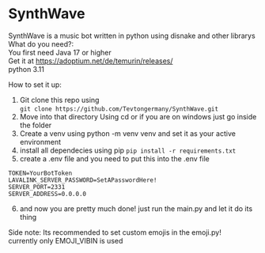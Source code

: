# SynthWave
SynthWave is a music bot written in python using disnake and other librarys     
What do you need?:  
You first need Java 17 or higher        
Get it at https://adoptium.net/de/temurin/releases/     
python 3.11     

How to set it up:       
1. Git clone this repo using    
 ```git clone https://github.com/Tevtongermany/SynthWave.git```
2. Move into that directory Using cd or if you are on windows just go inside the folder
3. Create a venv using python -m venv venv and set it as your active environment
4. install all dependecies using pip ```pip install -r requirements.txt```
5. create a .env file and you need to put this into the .env file
```
TOKEN=YourBotToken
LAVALINK_SERVER_PASSWORD=SetAPasswordHere!
SERVER_PORT=2331
SERVER_ADDRESS=0.0.0.0
```
6. and now you are pretty much done! just run the main.py and let it do its thing

Side note: 
Its recommended to set custom emojis in the emoji.py!   
currently only EMOJI_VIBIN is used

